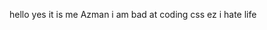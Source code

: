 hello yes it is me Azman i am bad at coding css ez i hate life

<!---
AzmanIsBadAtCodingLol/AzmanIsBadAtCodingLol is a ✨ special ✨ repository because its `README.md` (this file) appears on your GitHub profile.
You can click the Preview link to take a look at your changes.
--->
